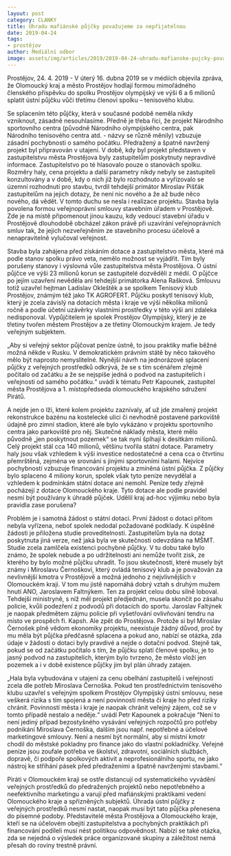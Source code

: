```yaml
---
layout: post
category: CLANKY
title: Úhradu mafiánské půjčky považujeme za nepřijatelnou
date: 2019-04-24
tags: 
- prostějov
author: Mediální odbor
image: assets/img/articles/2019/2019-04-24-uhradu-mafianske-pujcky-povazujeme-za-neprijatelnou.jpg  #751x422 pixelu
---
```

Prostějov, 24. 4. 2019 - V úterý 16. dubna 2019 se v médiích objevila zpráva, že Olomoucký kraj a město Prostějov hodlají formou mimořádného členského příspěvku do spolku Prostějov olympijský ve výši 6 a 6 milionů splatit ústní půjčku vůči třetímu členovi spolku – tenisového klubu.

Se splacením této půjčky, která v současné podobě neměla nikdy vzniknout, zásadně nesouhlasíme. Předně je třeba říci, že projekt Národního sportovního centra (původně Národního olympijského centra, pak Národního tenisového centra atd. - názvy se různě měnily) vzbuzuje zásadní pochybnosti o samého počátku. Předražený a špatně navržený projekt byl připravován v utajení. V době, kdy byl projekt představen v zastupitelstvu města Prostějova byly zastupitelům poskytnuty nepravdivé informace. Zastupitelstvo po té hlasovalo pouze o stanovách spolku. Rozměry haly, cena projektu a další parametry nikdy nebyly se zastupiteli konzultovány a v době, kdy o nich již bylo rozhodnuto a vyřizovalo se územní rozhodnutí pro stavbu, tvrdil tehdejší primátor Miroslav Pišťák zastupitelům na jejich dotazy, že není nic nového a že až bude něco nového, dá vědět. V tomto duchu se nesla i realizace projektu. Stavba byla povolena formou veřejnoprávní smlouvy stavebním úřadem v Prostějově. Zde je na místě připomenout jinou kauzu, kdy vedoucí stavební úřadu v Prostějově dlouhodobě obcházel zákon právě při uzavírání veřejnoprávních smluv tak, že jejich nezveřejněním ze stavebního procesu účelově a nenapravitelně vylučoval veřejnost.

Stavba byla zahájena před získáním dotace a zastupitelstvo města, které má podle stanov spolku právo veta, nemělo možnost se vyjádřit. Tím byly porušeny stanovy i výslovná vůle zastupitelstva města Prostějova. O ústní půjčce ve výši 23 milionů korun se zastupitelé dozvěděli z médií. O půjčce po jejím uzavření nevěděla ani tehdejší primátorka Alena Rašková. Smlouvu totiž uzavřel hejtman Ladislav Okleštěk a se spolkem Tenisový klub Prostějov, známým též jako TK AGROFERT. Půjčku poskytl tenisový klub, který je zcela závislý na dotacích města i kraje ve výši několika milionů ročně a podle účetní uzávěrky vlastními prostředky v této výši ani zdaleka nedisponoval. Vypůjčitelem je spolek Prostějov Olympijský, který je ze třetiny tvořen městem Prostějov a ze třetiny Olomouckým krajem. Je tedy veřejným subjektem.

„Aby si veřejný sektor půjčovat peníze ústně, to jsou praktiky mafie běžné možná někde v Rusku. V demokratickém právním státě by něco takového mělo být naprosto nemyslitelné. Nynější návrh na jednorázové splacení půjčky z veřejných prostředků odkrývá, že se s tím scénářem zřejmě počítalo od začátku a že se nejspíše jedná o podvod na zastupitelích i veřejnosti od samého počátku.“ uvádí k tématu Petr Kapounek, zastupitel města Prostějova a 1. místopředseda olomouckého krajského sdružení Pirátů.

A nejde jen o lži, které kolem projektu zaznívaly, ať už jde zmařený projekt rekonstrukce bazénu na kostelecké ulici či nevhodně postavené parkoviště údajně pro zimní stadion, které ale bylo vykázáno v projektu sportovního centra jako parkoviště pro něj. Skutečné náklady města, které mělo původně „jen poskytnout pozemek“ se tak nyní šplhají k desítkám milionů. Celý projekt stál cca 140 milionů, většinu tvořila státní dotace. Parametry haly jsou však vzhledem k výši investice nedostatečné a cena cca o čtvrtinu přemrštěná, zejména ve srovnání s jinými sportovními halami. Nejvíce pochybností vzbuzuje financování projektu a zmíněná ústní půjčka. Z půjčky bylo splaceno 4 miliony korun, spolek však tyto peníze nevydělal a vzhledem k podmínkám státní dotace ani nemohl. Peníze tedy zřejmě pocházejí z dotace Olomouckého kraje. Tyto dotace ale podle pravidel nesmí být používány k úhradě půjček. Udělil kraj ad-hoc výjimku nebo byla pravidla zase porušena?

Problém je i samotná žádost o státní dotaci. První žádost o dotaci přitom nebyla vyřízena, neboť spolek nedodal požadované podklady. K úspěšné žádosti je přiložena studie proveditelnosti. Zastupitelům byla na dotaz poskytnuta jiná verze, než jaká byla ve skutečnosti odevzdána na MŠMT. Studie zcela zamlčela existenci pochybné půjčky. V tu dobu také bylo známo, že spolek nebude a po udržitelnosti ani nemůže tvořit zisk, ze kterého by bylo možné půjčku uhradit. To jsou skutečnosti, které musely být známy i Miroslavu Černoškovi, který ovládá tenisový klub a je považován za nevlivnější kmotra v Prostějově a možná jednoho z nejvlivnějších v Olomouckém kraji. V tom mu jistě napomáhá dobrý vztah s druhým mužem hnutí ANO, Jaroslavem Faltnýkem. Ten za projekt celou dobu silně loboval. Tehdejší ministryně, s níž měl projekt předjednán, musela skončit po zásahu policie, kvůli podezření z podvodů při dotacích do sportu. Jaroslav Faltýnek je naopak předmětem zájmu policie při vyšetřování ovlivňování tendru na místo ve prospěch fi. Kapsh. Ale zpět do Prostějova. Protože si byl Miroslav Černošek plně vědom ekonomiky projektu, neexistuje žádný důvod, proč by mu měla být půjčka předčasně splacena a pokud ano, nabízí se otázka, zda údaje v žádosti o dotaci byly pravdivé a nejde o dotační podvod. Stejně tak, pokud se od začátku počítalo s tím, že půjčku splatí členové spolku, je to jasný podvod na zastupitelích, kterým bylo tvrzeno, že město vloží jen pozemek a i v době existence půjčky jim byl plán úhrady zatajen.

„Hala byla vybudována v utajení za cenu obelhání zastupitelů i veřejnosti zcela dle potřeb Miroslava Černoška. Pokud ten prostřednictvím tenisového klubu uzavřel s veřejným spolkem Prostějov Olympijský ústní smlouvu, nese veškerá rizika s tím spojená a není povinností města či kraje ho před riziky chránit. Povinností města i kraje je naopak chránit veřejný zájem, což se v tomto případě nestalo a neděje.“ uvádí Petr Kapounek a pokračuje “Není to není jediný případ bezostyšného vysávání veřejných rozpočtů pro potřeby podnikání Miroslava Černoška, dalším jsou např. nepotřebné a účelové marketingové smlouvy. Není a nesmí být normální, aby si místní kmotr chodil do městské pokladny pro finance jako do vlastní pokladničky. Veřejné peníze jsou zoufale potřeba ve školství, zdravotní, sociálních službách, dopravě, či podpoře spolkových aktivit a neprofesionálního sportu, ne jako nástroj ke stříhání pásek před předraženími a špatně navrženými stavbami.“

Piráti v Olomouckém kraji se ostře distancují od systematického vyvádění veřejných prostředků do předražených projektů nebo nepotřebného a neefektivního marketingu a varují před mafiánskými praktikami vedení Olomouckého kraje a spřízněných subjektů. Úhrada ústní půjčky z veřejných prostředků nesmí nastat, naopak musí být tato půjčka přenesena do písemné podoby. Představitelé města Prostějova a Olomouckého kraje, kteří se na účelovém obejití zastupitelstva a pochybných praktikách při financování podíleli musí nést politikou odpovědnost. Nabízí se také otázka, zda se nejedná o výsledek práce organizované skupiny a záležitost nemá přesah do roviny trestně právní.
